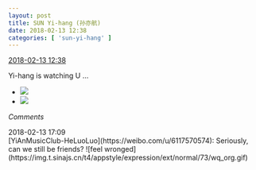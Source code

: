 ```yaml
---
layout: post
title: SUN Yi-hang (孙亦航)
date: 2018-02-13 12:38
categories: [ 'sun-yi-hang' ]
---
```


<div class="weibo-info">
  <a href="https://weibo.com/2565158051/G2UBAkDo3">2018-02-13 12:38</a>
</div>

Yi-hang is watching U …

<!-- more -->

<ul class="weibo-pic-list-1">
  <li class="weibo-pic">
    <a href="//wx1.sinaimg.cn/mw690/98e534a3ly1foepqeorerj21og2iox6s.jpg"><img src="//wx1.sinaimg.cn/thumb150/98e534a3ly1foepqeorerj21og2iox6s.jpg"/></a>
  </li>
  <li class="weibo-pic">
    <a href="//wx3.sinaimg.cn/mw690/98e534a3ly1foepqyevt7j21og2ioqv8.jpg"><img src="//wx3.sinaimg.cn/thumb150/98e534a3ly1foepqyevt7j21og2ioqv8.jpg"/></a>
  </li>
</ul>

*Comments*

<div class="weibo-info">2018-02-13 17:09</div>
[YiAnMusicClub-HeLuoLuo](https://weibo.com/u/6117570574): Seriously, can we still be friends? ![feel wronged](https://img.t.sinajs.cn/t4/appstyle/expression/ext/normal/73/wq_org.gif)
